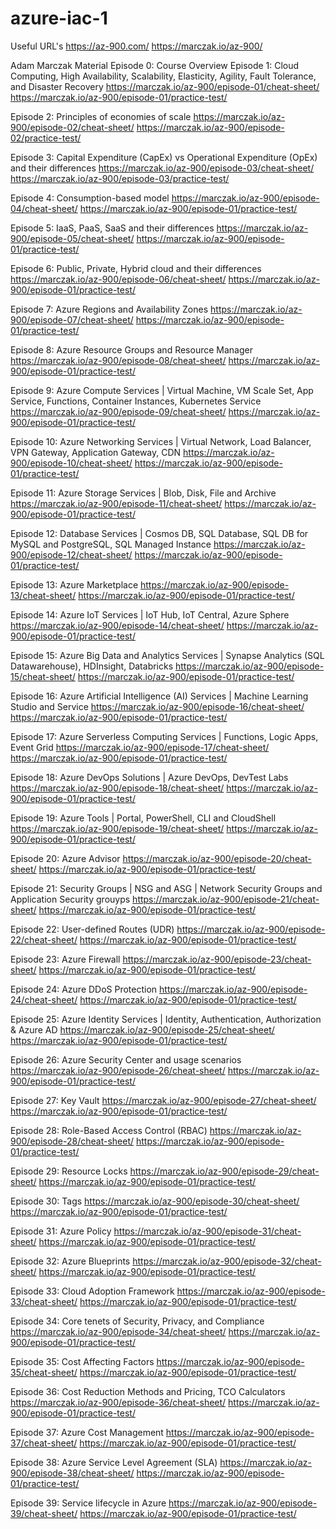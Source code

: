 # azure-iac-1

Useful URL's
https://az-900.com/
https://marczak.io/az-900/

Adam Marczak Material
Episode 0: Course Overview
Episode 1: Cloud Computing, High Availability, Scalability, Elasticity, Agility, Fault Tolerance, and Disaster Recovery
 https://marczak.io/az-900/episode-01/cheat-sheet/
 https://marczak.io/az-900/episode-01/practice-test/

Episode 2: Principles of economies of scale
 https://marczak.io/az-900/episode-02/cheat-sheet/
 https://marczak.io/az-900/episode-02/practice-test/

Episode 3: Capital Expenditure (CapEx) vs Operational Expenditure (OpEx) and their differences
 https://marczak.io/az-900/episode-03/cheat-sheet/
 https://marczak.io/az-900/episode-03/practice-test/

Episode 4: Consumption-based model
 https://marczak.io/az-900/episode-04/cheat-sheet/
 https://marczak.io/az-900/episode-01/practice-test/

Episode 5: IaaS, PaaS, SaaS and their differences
 https://marczak.io/az-900/episode-05/cheat-sheet/
 https://marczak.io/az-900/episode-01/practice-test/

Episode 6: Public, Private, Hybrid cloud and their differences
 https://marczak.io/az-900/episode-06/cheat-sheet/
 https://marczak.io/az-900/episode-01/practice-test/

Episode 7: Azure Regions and Availability Zones
 https://marczak.io/az-900/episode-07/cheat-sheet/
 https://marczak.io/az-900/episode-01/practice-test/

Episode 8: Azure Resource Groups and Resource Manager
 https://marczak.io/az-900/episode-08/cheat-sheet/
 https://marczak.io/az-900/episode-01/practice-test/

Episode 9: Azure Compute Services | Virtual Machine, VM Scale Set, App Service, Functions, Container Instances, Kubernetes Service
 https://marczak.io/az-900/episode-09/cheat-sheet/
 https://marczak.io/az-900/episode-01/practice-test/

Episode 10: Azure Networking Services | Virtual Network, Load Balancer, VPN Gateway, Application Gateway, CDN
 https://marczak.io/az-900/episode-10/cheat-sheet/
 https://marczak.io/az-900/episode-01/practice-test/

Episode 11: Azure Storage Services | Blob, Disk, File and Archive
 https://marczak.io/az-900/episode-11/cheat-sheet/
 https://marczak.io/az-900/episode-01/practice-test/

Episode 12: Database Services | Cosmos DB, SQL Database, SQL DB for MySQL and PostgreSQL, SQL Managed Instance
 https://marczak.io/az-900/episode-12/cheat-sheet/
 https://marczak.io/az-900/episode-01/practice-test/

Episode 13: Azure Marketplace
 https://marczak.io/az-900/episode-13/cheat-sheet/
 https://marczak.io/az-900/episode-01/practice-test/

Episode 14: Azure IoT Services | IoT Hub, IoT Central, Azure Sphere
 https://marczak.io/az-900/episode-14/cheat-sheet/
 https://marczak.io/az-900/episode-01/practice-test/

Episode 15: Azure Big Data and Analytics Services | Synapse Analytics (SQL Datawarehouse), HDInsight, Databricks
 https://marczak.io/az-900/episode-15/cheat-sheet/
 https://marczak.io/az-900/episode-01/practice-test/

Episode 16: Azure Artificial Intelligence (AI) Services | Machine Learning Studio and Service
 https://marczak.io/az-900/episode-16/cheat-sheet/
 https://marczak.io/az-900/episode-01/practice-test/

Episode 17: Azure Serverless Computing Services | Functions, Logic Apps, Event Grid
 https://marczak.io/az-900/episode-17/cheat-sheet/
 https://marczak.io/az-900/episode-01/practice-test/

Episode 18: Azure DevOps Solutions | Azure DevOps, DevTest Labs
 https://marczak.io/az-900/episode-18/cheat-sheet/
 https://marczak.io/az-900/episode-01/practice-test/

Episode 19: Azure Tools | Portal, PowerShell, CLI and CloudShell
 https://marczak.io/az-900/episode-19/cheat-sheet/
 https://marczak.io/az-900/episode-01/practice-test/

Episode 20: Azure Advisor
 https://marczak.io/az-900/episode-20/cheat-sheet/
 https://marczak.io/az-900/episode-01/practice-test/

Episode 21: Security Groups | NSG and ASG | Network Security Groups and Application Security grouyps
 https://marczak.io/az-900/episode-21/cheat-sheet/
 https://marczak.io/az-900/episode-01/practice-test/

Episode 22: User-defined Routes (UDR)
 https://marczak.io/az-900/episode-22/cheat-sheet/
 https://marczak.io/az-900/episode-01/practice-test/

Episode 23: Azure Firewall
 https://marczak.io/az-900/episode-23/cheat-sheet/
 https://marczak.io/az-900/episode-01/practice-test/

Episode 24: Azure DDoS Protection
 https://marczak.io/az-900/episode-24/cheat-sheet/
 https://marczak.io/az-900/episode-01/practice-test/

Episode 25: Azure Identity Services | Identity, Authentication, Authorization & Azure AD
 https://marczak.io/az-900/episode-25/cheat-sheet/
 https://marczak.io/az-900/episode-01/practice-test/

Episode 26: Azure Security Center and usage scenarios
 https://marczak.io/az-900/episode-26/cheat-sheet/
 https://marczak.io/az-900/episode-01/practice-test/

Episode 27: Key Vault
 https://marczak.io/az-900/episode-27/cheat-sheet/
 https://marczak.io/az-900/episode-01/practice-test/

Episode 28: Role-Based Access Control (RBAC)
 https://marczak.io/az-900/episode-28/cheat-sheet/
 https://marczak.io/az-900/episode-01/practice-test/

Episode 29: Resource Locks
 https://marczak.io/az-900/episode-29/cheat-sheet/
 https://marczak.io/az-900/episode-01/practice-test/

Episode 30: Tags
 https://marczak.io/az-900/episode-30/cheat-sheet/
 https://marczak.io/az-900/episode-01/practice-test/

Episode 31: Azure Policy
 https://marczak.io/az-900/episode-31/cheat-sheet/
 https://marczak.io/az-900/episode-01/practice-test/

Episode 32: Azure Blueprints
 https://marczak.io/az-900/episode-32/cheat-sheet/
 https://marczak.io/az-900/episode-01/practice-test/

Episode 33: Cloud Adoption Framework
 https://marczak.io/az-900/episode-33/cheat-sheet/
 https://marczak.io/az-900/episode-01/practice-test/

Episode 34: Core tenets of Security, Privacy, and Compliance
 https://marczak.io/az-900/episode-34/cheat-sheet/
 https://marczak.io/az-900/episode-01/practice-test/

Episode 35: Cost Affecting Factors
 https://marczak.io/az-900/episode-35/cheat-sheet/
 https://marczak.io/az-900/episode-01/practice-test/

Episode 36: Cost Reduction Methods and Pricing, TCO Calculators
 https://marczak.io/az-900/episode-36/cheat-sheet/
 https://marczak.io/az-900/episode-01/practice-test/

Episode 37: Azure Cost Management
 https://marczak.io/az-900/episode-37/cheat-sheet/
 https://marczak.io/az-900/episode-01/practice-test/

Episode 38: Azure Service Level Agreement (SLA)
 https://marczak.io/az-900/episode-38/cheat-sheet/
 https://marczak.io/az-900/episode-01/practice-test/

Episode 39: Service lifecycle in Azure
 https://marczak.io/az-900/episode-39/cheat-sheet/
 https://marczak.io/az-900/episode-01/practice-test/


